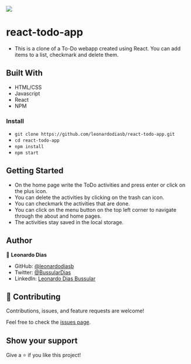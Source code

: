 ![](https://img.shields.io/badge/Microverse-blueviolet)

# react-todo-app

 - This is a clone of a To-Do webapp created using React. You can add items to a list, checkmark and delete them.

## Built With

- HTML/CSS
- Javascript
- React
- NPM

### Install

- `git clone https://github.com/leonardodiasb/react-todo-app.git`
- `cd react-todo-app`
- `npm install`
- `npm start`

## Getting Started

- On the home page write the ToDo activities and press enter or click on the plus icon.
- You can delete the activities by clicking on the trash can icon.
- You can checkmark the activities that are done.
- You can click on the menu button on the top left corner to navigate through the about and home pages.
- The activities stay saved in the local storage.

## Author

👤 **Leonardo Dias**

- GitHub: [@leonardodiasb](https://github.com/leonardodiasb)
- Twitter: [@BussularDias](https://twitter.com/BussularDias)
- LinkedIn: [Leonardo Dias Bussular](https://www.linkedin.com/in/leonardo-dias-bussular-a67392178/)

## 🤝 Contributing

Contributions, issues, and feature requests are welcome!

Feel free to check the [issues page](https://github.com/leonardodiasb/react-todo-app/issues).

## Show your support

Give a ⭐️ if you like this project!